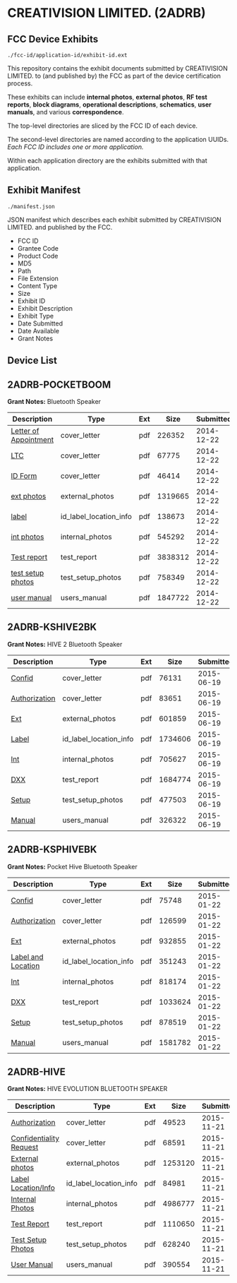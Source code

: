 # CREATIVISION LIMITED. (2ADRB)
## FCC Device Exhibits

```
./fcc-id/application-id/exhibit-id.ext
```

This repository contains the exhibit documents submitted by CREATIVISION LIMITED. to (and published by) the FCC as part of the device certification process.

These exhibits can include **internal photos**, **external photos**, **RF test reports**, **block diagrams**, **operational descriptions**, **schematics**, **user manuals**, and various **correspondence**.

The top-level directories are sliced by the FCC ID of each device.

The second-level directories are named according to the application UUIDs. *Each FCC ID includes one or more application.*

Within each application directory are the exhibits submitted with that application. 

## Exhibit Manifest

```
./manifest.json
```

JSON manifest which describes each exhibit submitted by CREATIVISION LIMITED. and published by the FCC.

- FCC ID
- Grantee Code
- Product Code
- MD5
- Path
- File Extension
- Content Type
- Size
- Exhibit ID
- Exhibit Description
- Exhibit Type
- Date Submitted
- Date Available
- Grant Notes

## Device List
## 2ADRB-POCKETBOOM
**Grant Notes:** Bluetooth Speaker

| Description | Type | Ext | Size | Submitted | Available |
| ----------- | ---- | --- | ---- | --------- | --------- |
| [Letter of Appointment](2ADRB-POCKETBOOM/603efbf29e040f4c3555c26c6fdfe507/2480684.pdf) | cover_letter | pdf | 226352 | 2014-12-22 | 2014-12-22 |
| [LTC](2ADRB-POCKETBOOM/603efbf29e040f4c3555c26c6fdfe507/2480685.pdf) | cover_letter | pdf | 67775 | 2014-12-22 | 2014-12-22 |
| [ID Form](2ADRB-POCKETBOOM/603efbf29e040f4c3555c26c6fdfe507/2480692.pdf) | cover_letter | pdf | 46414 | 2014-12-22 | 2014-12-22 |
| [ext photos](2ADRB-POCKETBOOM/603efbf29e040f4c3555c26c6fdfe507/2480688.pdf) | external_photos | pdf | 1319665 | 2014-12-22 | 2014-12-22 |
| [label](2ADRB-POCKETBOOM/603efbf29e040f4c3555c26c6fdfe507/2480687.pdf) | id_label_location_info | pdf | 138673 | 2014-12-22 | 2014-12-22 |
| [int photos](2ADRB-POCKETBOOM/603efbf29e040f4c3555c26c6fdfe507/2480689.pdf) | internal_photos | pdf | 545292 | 2014-12-22 | 2014-12-22 |
| [Test report](2ADRB-POCKETBOOM/603efbf29e040f4c3555c26c6fdfe507/2480691.pdf) | test_report | pdf | 3838312 | 2014-12-22 | 2014-12-22 |
| [test setup photos](2ADRB-POCKETBOOM/603efbf29e040f4c3555c26c6fdfe507/2480690.pdf) | test_setup_photos | pdf | 758349 | 2014-12-22 | 2014-12-22 |
| [user manual](2ADRB-POCKETBOOM/603efbf29e040f4c3555c26c6fdfe507/2480686.pdf) | users_manual | pdf | 1847722 | 2014-12-22 | 2014-12-22 |
## 2ADRB-KSHIVE2BK
**Grant Notes:** HIVE 2 Bluetooth Speaker

| Description | Type | Ext | Size | Submitted | Available |
| ----------- | ---- | --- | ---- | --------- | --------- |
| [Confid](2ADRB-KSHIVE2BK/b2ebc6d8f34e1b603d0533772eb6e4ba/2653898.pdf) | cover_letter | pdf | 76131 | 2015-06-19 | 2015-06-19 |
| [Authorization](2ADRB-KSHIVE2BK/b2ebc6d8f34e1b603d0533772eb6e4ba/2653899.pdf) | cover_letter | pdf | 83651 | 2015-06-19 | 2015-06-19 |
| [Ext](2ADRB-KSHIVE2BK/b2ebc6d8f34e1b603d0533772eb6e4ba/2653900.pdf) | external_photos | pdf | 601859 | 2015-06-19 | 2015-06-19 |
| [Label](2ADRB-KSHIVE2BK/b2ebc6d8f34e1b603d0533772eb6e4ba/2653903.pdf) | id_label_location_info | pdf | 1734606 | 2015-06-19 | 2015-06-19 |
| [Int](2ADRB-KSHIVE2BK/b2ebc6d8f34e1b603d0533772eb6e4ba/2653902.pdf) | internal_photos | pdf | 705627 | 2015-06-19 | 2015-06-19 |
| [DXX](2ADRB-KSHIVE2BK/b2ebc6d8f34e1b603d0533772eb6e4ba/2653901.pdf) | test_report | pdf | 1684774 | 2015-06-19 | 2015-06-19 |
| [Setup](2ADRB-KSHIVE2BK/b2ebc6d8f34e1b603d0533772eb6e4ba/2653904.pdf) | test_setup_photos | pdf | 477503 | 2015-06-19 | 2015-06-19 |
| [Manual](2ADRB-KSHIVE2BK/b2ebc6d8f34e1b603d0533772eb6e4ba/2653905.pdf) | users_manual | pdf | 326322 | 2015-06-19 | 2015-06-19 |
## 2ADRB-KSPHIVEBK
**Grant Notes:** Pocket Hive Bluetooth Speaker

| Description | Type | Ext | Size | Submitted | Available |
| ----------- | ---- | --- | ---- | --------- | --------- |
| [Confid](2ADRB-KSPHIVEBK/041fe3bfa939b4264b14610414fca80a/2511184.pdf) | cover_letter | pdf | 75748 | 2015-01-22 | 2015-01-22 |
| [Authorization](2ADRB-KSPHIVEBK/041fe3bfa939b4264b14610414fca80a/2511185.pdf) | cover_letter | pdf | 126599 | 2015-01-22 | 2015-01-22 |
| [Ext](2ADRB-KSPHIVEBK/041fe3bfa939b4264b14610414fca80a/2511186.pdf) | external_photos | pdf | 932855 | 2015-01-22 | 2015-01-22 |
| [Label and Location](2ADRB-KSPHIVEBK/041fe3bfa939b4264b14610414fca80a/2511189.pdf) | id_label_location_info | pdf | 351243 | 2015-01-22 | 2015-01-22 |
| [Int](2ADRB-KSPHIVEBK/041fe3bfa939b4264b14610414fca80a/2511188.pdf) | internal_photos | pdf | 818174 | 2015-01-22 | 2015-01-22 |
| [DXX](2ADRB-KSPHIVEBK/041fe3bfa939b4264b14610414fca80a/2511187.pdf) | test_report | pdf | 1033624 | 2015-01-22 | 2015-01-22 |
| [Setup](2ADRB-KSPHIVEBK/041fe3bfa939b4264b14610414fca80a/2511190.pdf) | test_setup_photos | pdf | 878519 | 2015-01-22 | 2015-01-22 |
| [Manual](2ADRB-KSPHIVEBK/041fe3bfa939b4264b14610414fca80a/2511191.pdf) | users_manual | pdf | 1581782 | 2015-01-22 | 2015-01-22 |
## 2ADRB-HIVE
**Grant Notes:** HIVE EVOLUTION BLUETOOTH SPEAKER

| Description | Type | Ext | Size | Submitted | Available |
| ----------- | ---- | --- | ---- | --------- | --------- |
| [Authorization](2ADRB-HIVE/b36842280ffddae885c0c9c47c360ec0/2818051.pdf) | cover_letter | pdf | 49523 | 2015-11-21 | 2015-11-21 |
| [Confidentiality Request](2ADRB-HIVE/b36842280ffddae885c0c9c47c360ec0/2818052.pdf) | cover_letter | pdf | 68591 | 2015-11-21 | 2015-11-21 |
| [External photos](2ADRB-HIVE/b36842280ffddae885c0c9c47c360ec0/2818053.pdf) | external_photos | pdf | 1253120 | 2015-11-21 | 2015-11-21 |
| [Label Location/Info](2ADRB-HIVE/b36842280ffddae885c0c9c47c360ec0/2818055.pdf) | id_label_location_info | pdf | 84981 | 2015-11-21 | 2015-11-21 |
| [Internal Photos](2ADRB-HIVE/b36842280ffddae885c0c9c47c360ec0/2818054.pdf) | internal_photos | pdf | 4986777 | 2015-11-21 | 2015-11-21 |
| [Test Report](2ADRB-HIVE/b36842280ffddae885c0c9c47c360ec0/2818058.pdf) | test_report | pdf | 1110650 | 2015-11-21 | 2015-11-21 |
| [Test Setup Photos](2ADRB-HIVE/b36842280ffddae885c0c9c47c360ec0/2818056.pdf) | test_setup_photos | pdf | 628240 | 2015-11-21 | 2015-11-21 |
| [User Manual](2ADRB-HIVE/b36842280ffddae885c0c9c47c360ec0/2818057.pdf) | users_manual | pdf | 390554 | 2015-11-21 | 2015-11-21 |
